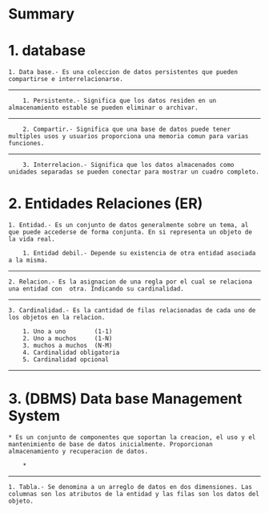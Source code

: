 # Summary

# 1. database
    1. Data base.- Es una coleccion de datos persistentes que pueden compartirse e interrelacionarse.
***
        1. Persistente.- Significa que los datos residen en un almacenamiento estable se pueden eliminar o archivar.
***
        2. Compartir.- Significa que una base de datos puede tener multiples usos y usuarios proporciona una memoria comun para varias funciones.
***
        3. Interrelacion.- Significa que los datos almacenados como unidades separadas se pueden conectar para mostrar un cuadro completo.


# 2. Entidades Relaciones (ER)
    1. Entidad.- Es un conjunto de datos generalmente sobre un tema, al que puede accederse de forma conjunta. En si representa un objeto de la vida real.

        1. Entidad debil.- Depende su existencia de otra entidad asociada a la misma.
***
    2. Relacion.- Es la asignacion de una regla por el cual se relaciona una entidad con  otra. Indicando su cardinalidad.
***
    3. Cardinalidad.- Es la cantidad de filas relacionadas de cada uno de los objetos en la relacion.

        1. Uno a uno        (1-1)
        2. Uno a muchos     (1-N)
        3. muchos a muchos  (N-M)
        4. Cardinalidad obligatoria
        5. Cardinalidad opcional
***
# 3. (DBMS) Data base Management System
    * Es un conjunto de componentes que soportan la creacion, el uso y el mantenimiento de base de datos inicialmente. Proporcionan almacenamiento y recuperacion de datos.
    
        *
***
    1. Tabla.- Se denomina a un arreglo de datos en dos dimensiones. Las columnas son los atributos de la entidad y las filas son los datos del objeto.